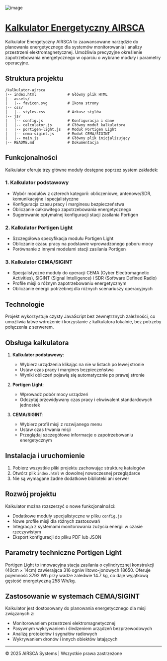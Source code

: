 ![image](https://github.com/user-attachments/assets/21a298ce-3a13-41e5-b68d-2e214960f475)

# [Kalkulator Energetyczny AIRSCA](http://calc.airsca.com)

Kalkulator Energetyczny AIRSCA to zaawansowane narzędzie do planowania energetycznego dla systemów monitorowania i analizy przestrzeni elektromagnetycznej. Umożliwia precyzyjne określenie zapotrzebowania energetycznego w oparciu o wybrane moduły i parametry operacyjne.

## Struktura projektu

```
/kalkulator-airsca
|-- index.html              # Główny plik HTML
|-- assets/
|   |-- favicon.svg         # Ikona strony
|-- css/
|   |-- styles.css          # Arkusz stylów
|-- js/
|   |-- config.js           # Konfiguracja i dane
|   |-- calculator.js       # Główny moduł kalkulatora
|   |-- portigen-light.js   # Moduł Portigen Light
|   |-- cema-sigint.js      # Moduł CEMA/SIGINT
|   |-- main.js             # Główny plik inicjalizujący
|-- README.md               # Dokumentacja
```

## Funkcjonalności

Kalkulator oferuje trzy główne moduły dostępne poprzez system zakładek:

### 1. Kalkulator podstawowy

- Wybór modułów z czterech kategorii: obliczeniowe, antenowe/SDR, komunikacyjne i specjalistyczne
- Konfiguracja czasu pracy i marginesu bezpieczeństwa
- Obliczanie całkowitego zapotrzebowania energetycznego
- Sugerowanie optymalnej konfiguracji stacji zasilania Portigen

### 2. Kalkulator Portigen Light

- Szczegółowa specyfikacja modułu Portigen Light
- Obliczanie czasu pracy na podstawie wprowadzonego poboru mocy
- Porównanie z innymi modelami stacji zasilania Portigen

### 3. Kalkulator CEMA/SIGINT

- Specjalistyczne moduły do operacji CEMA (Cyber Electromagnetic Activities), SIGINT (Signal Intelligence) i SDR (Software Defined Radio)
- Profile misji o różnym zapotrzebowaniu energetycznym
- Obliczanie energii potrzebnej dla różnych scenariuszy operacyjnych

## Technologie

Projekt wykorzystuje czysty JavaScript bez zewnętrznych zależności, co umożliwia łatwe wdrożenie i korzystanie z kalkulatora lokalnie, bez potrzeby połączenia z serwerem.

## Obsługa kalkulatora

1. **Kalkulator podstawowy**:
   - Wybierz urządzenia klikając na nie w listach po lewej stronie
   - Ustaw czas pracy i margines bezpieczeństwa
   - Wyniki obliczeń pojawią się automatycznie po prawej stronie

2. **Portigen Light**:
   - Wprowadź pobór mocy urządzeń
   - Odczytaj przewidywany czas pracy i ekwiwalent standardowych jednostek

3. **CEMA/SIGINT**:
   - Wybierz profil misji z rozwijanego menu
   - Ustaw czas trwania misji
   - Przeglądaj szczegółowe informacje o zapotrzebowaniu energetycznym

## Instalacja i uruchomienie

1. Pobierz wszystkie pliki projektu zachowując strukturę katalogów
2. Otwórz plik `index.html` w dowolnej nowoczesnej przeglądarce
3. Nie są wymagane żadne dodatkowe biblioteki ani serwer

## Rozwój projektu

Kalkulator można rozszerzyć o nowe funkcjonalności:

- Dodatkowe moduły specjalistyczne w pliku `config.js`
- Nowe profile misji dla różnych zastosowań
- Integracja z systemami monitorowania zużycia energii w czasie rzeczywistym
- Eksport konfiguracji do pliku PDF lub JSON

## Parametry techniczne Portigen Light

Portigen Light to innowacyjna stacja zasilania o cylindrycznej konstrukcji (40cm × 14cm) zawierająca 316 ogniw litowo-jonowych 18650. Oferuje pojemność 3792 Wh przy wadze zaledwie 14.7 kg, co daje wyjątkową gęstość energetyczną 258 Wh/kg.

## Zastosowanie w systemach CEMA/SIGINT

Kalkulator jest dostosowany do planowania energetycznego dla misji związanych z:

- Monitorowaniem przestrzeni elektromagnetycznej
- Pasywnym wykrywaniem i śledzeniem urządzeń bezprzewodowych
- Analizą protokołów i sygnałów radiowych
- Wykrywaniem dronów i innych obiektów latających

---

© 2025 AIRSCA Systems | Wszystkie prawa zastrzeżone
